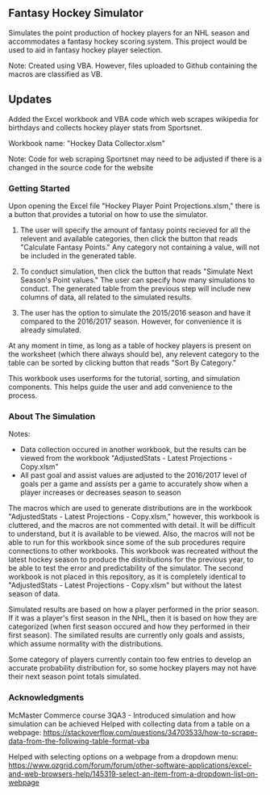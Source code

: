 
## Fantasy Hockey Simulator
Simulates the point production of hockey players for an NHL season and accommodates a fantasy hockey scoring system. This project would be used to aid in fantasy hockey player selection.

Note: Created using VBA. However, files uploaded to Github containing the macros are classified as VB.

## Updates
Added the Excel workbook and VBA code which web scrapes wikipedia for birthdays and collects hockey player stats from Sportsnet.

Workbook name: "Hockey Data Collector.xlsm"

Note: Code for web scraping Sportsnet may need to be adjusted if there is a changed in the source code for the website

### Getting Started
Upon opening the Excel file "Hockey Player Point Projections.xlsm," there is a button that provides a tutorial on how to use the simulator.

1) The user will specify the amount of fantasy points recieved for all the relevent and available categories, then click the button that reads "Calculate Fantasy Points." Any category not containing a value, will not be included in the generated table.

2) To conduct simulation, then click the button that reads "Simulate Next Season's Point values." The user can specify how many simulations to conduct. The generated table from the previous step will include new columns of data, all related to the simulated results.

3) The user has the option to simulate the 2015/2016 season and have it compared to the 2016/2017 season. However, for convenience it is already simulated.

At any moment in time, as long as a table of hockey players is present on the worksheet (which there always should be), any relevent category to the table can be sorted by clicking button that reads "Sort By Category."

This workbook uses userforms for the tutorial, sorting, and simulation components. This helps guide the user and add convenience to the process.

### About The Simulation
Notes: 
- Data collection occured in another workbook, but the results can be viewed from the workbook "AdjustedStats - Latest Projections - Copy.xlsm" 
- All past goal and assist values are adjusted to the 2016/2017 level of goals per a game and assists per a game to accurately show when a player increases or decreases season to season 

The macros which are used to generate distributions are in the workbook "AdjustedStats - Latest Projections - Copy.xlsm," however, this workbook is cluttered, and the macros are not commented with detail. It will be difficult to understand, but it is available to be viewed. Also, the macros will not be able to run for this workbook since some of the sub procedures require connections to other workbooks. This workbook was recreated without the latest hockey season to produce the distributions for the previous year, to be able to test the error and predictability of the simulator. The second workbook is not placed in this repository, as it is completely identical to "AdjustedStats - Latest Projections - Copy.xlsm" but without the latest season of data.

Simulated results are based on how a player performed in the prior season. If it was a player's first season in the NHL, then it is based on how they are categorized (when first season occured and how they performed in their first season). The similated results are currently only goals and assists, which assume normality with the distributions.

Some category of players currently contain too few entries to develop an accurate probability distribution for, so some hockey players may not have their next season point totals simulated.

### Acknowledgments
McMaster Commerce course 3QA3 - Introduced simulation and how simulation can be achieved
Helped with collecting data from a table on a webpage:
https://stackoverflow.com/questions/34703533/how-to-scrape-data-from-the-following-table-format-vba

Helped with selecting options on a webpage from a dropdown menu:
https://www.ozgrid.com/forum/forum/other-software-applications/excel-and-web-browsers-help/145319-select-an-item-from-a-dropdown-list-on-webpage


